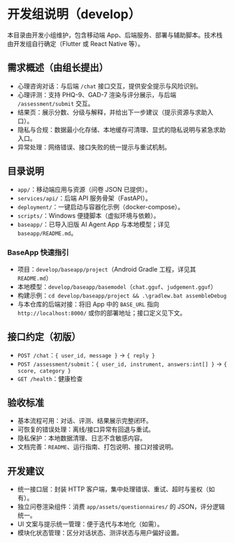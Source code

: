 # 开发组说明（develop）

本目录由开发小组维护，包含移动端 App、后端服务、部署与辅助脚本。技术栈由开发组自行确定（Flutter 或 React Native 等）。

## 需求概述（由组长提出）
- 心理咨询对话：与后端 `/chat` 接口交互，提供安全提示与风险识别。
- 心理评测：支持 PHQ-9、GAD-7 渲染与评分展示，与后端 `/assessment/submit` 交互。
- 结果页：展示分数、分级与解释，并给出下一步建议（提示资源与求助入口）。
- 隐私与合规：数据最小化存储、本地缓存可清理、显式的隐私说明与紧急求助入口。
- 异常处理：网络错误、接口失败的统一提示与重试机制。

## 目录说明
- `app/`：移动端应用与资源（问卷 JSON 已提供）。
- `services/api/`：后端 API 服务骨架（FastAPI）。
- `deployment/`：一键启动与容器化示例（docker-compose）。
- `scripts/`：Windows 便捷脚本（虚拟环境与依赖）。
- `baseapp/`：已导入旧版 AI Agent App 与本地模型；详见 `baseapp/README.md`。

### BaseApp 快速指引
- 项目：`develop/baseapp/project`（Android Gradle 工程，详见其 `README.md`）
- 本地模型：`develop/baseapp/basemodel`（`chat.gguf`、`judgement.gguf`）
- 构建示例：`cd develop/baseapp/project && .\gradlew.bat assembleDebug`
- 与本仓库的后端对接：将旧 App 中的 `BASE_URL` 指向 `http://localhost:8000/` 或你的部署地址；接口定义见下文。

## 接口约定（初版）
- `POST /chat`：`{ user_id, message }` → `{ reply }`
- `POST /assessment/submit`：`{ user_id, instrument, answers:int[] }` → `{ score, category }`
- `GET /health`：健康检查

## 验收标准
- 基本流程可用：对话、评测、结果展示完整闭环。
- 可恢复的错误处理：离线/接口异常有回退与重试。
- 隐私保护：本地数据清理、日志不含敏感内容。
- 文档完善：`README`、运行指南、打包说明、接口对接说明。

## 开发建议
- 统一接口层：封装 HTTP 客户端，集中处理错误、重试、超时与鉴权（如有）。
- 独立问卷渲染组件：消费 `app/assets/questionnaires/` 的 JSON，评分逻辑统一。
- UI 文案与提示统一管理：便于迭代与本地化（如需）。
- 模块化状态管理：区分对话状态、测评状态与用户偏好设置。